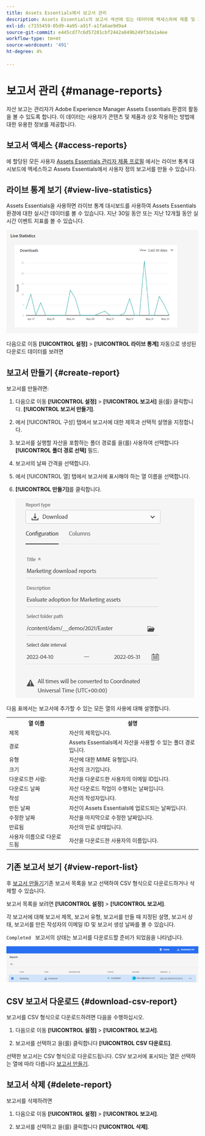 ```yaml
---
title: Assets Essentials에서 보고서 관리
description: Assets Essentials의 보고서 섹션에 있는 데이터에 액세스하여 제품 및 기능 사용을 평가하고 주요 성공 지표에 대한 통찰력을 도출합니다.
exl-id: c7155459-05d9-4a95-a91f-a1fa6ae9d9a4
source-git-commit: e445cd77c6d57281cbf2442a849b249f3da1a4ee
workflow-type: tm+mt
source-wordcount: '491'
ht-degree: 4%

---
```


# 보고서 관리 {#manage-reports}

자산 보고는 관리자가 Adobe Experience Manager Assets Essentials 환경의 활동을 볼 수 있도록 합니다. 이 데이터는 사용자가 콘텐츠 및 제품과 상호 작용하는 방법에 대한 유용한 정보를 제공합니다.

## 보고서 액세스 {#access-reports}

에 할당된 모든 사용자 [Assets Essentials 관리자 제품 프로필](deploy-administer.md) 에서는 라이브 통계 대시보드에 액세스하고 Assets Essentials에서 사용자 정의 보고서를 만들 수 있습니다.

## 라이브 통계 보기 {#view-live-statistics}

Assets Essentials을 사용하면 라이브 통계 대시보드를 사용하여 Assets Essentials 환경에 대한 실시간 데이터를 볼 수 있습니다. 지난 30일 동안 또는 지난 12개월 동안 실시간 이벤트 지표를 볼 수 있습니다.

![에셋 선택 시 도구 모음 옵션](assets/asset-reports-live-statistics.png)

다음으로 이동 **[!UICONTROL 설정]** > **[!UICONTROL 라이브 통계]** 자동으로 생성된 다운로드 데이터를 보려면

## 보고서 만들기 {#create-report}

보고서를 만들려면:

1. 다음으로 이동 **[!UICONTROL 설정]** > **[!UICONTROL 보고서]** 을(를) 클릭합니다. **[!UICONTROL 보고서 만들기]**.

1. 에서 [!UICONTROL 구성] 탭에서 보고서에 대한 제목과 선택적 설명을 지정합니다.

1. 보고서를 실행할 자산을 포함하는 폴더 경로를 을(를) 사용하여 선택합니다 **[!UICONTROL 폴더 경로 선택]** 필드.

1. 보고서의 날짜 간격을 선택합니다.

1. 에서 [!UICONTROL 열] 탭에서 보고서에 표시해야 하는 열 이름을 선택합니다.

1. **[!UICONTROL 만들기]**&#x200B;를 클릭합니다.

   ![보고서 다운로드](assets/download-reports-config.png)

다음 표에서는 보고서에 추가할 수 있는 모든 열의 사용에 대해 설명합니다.

<table>
    <tbody>
     <tr>
      <th><strong>열 이름</strong></th>
      <th><strong>설명</strong></th>
     </tr>
     <tr>
      <td>제목</td>
      <td>자산의 제목입니다.</td>
     </tr>
     <tr>
      <td>경로</td>
      <td>Assets Essentials에서 자산을 사용할 수 있는 폴더 경로입니다.</td>
     </tr>
     <tr>
      <td>유형</td>
      <td>자산에 대한 MIME 유형입니다.</td>
     </tr>
     <tr>
      <td>크기</td>
      <td>자산의 크기입니다.</td>
     </tr>
     <tr>
      <td>다운로드한 사람:</td>
      <td>자산을 다운로드한 사용자의 이메일 ID입니다.</td>
     </tr>
     <tr>
      <td>다운로드 날짜</td>
      <td>자산 다운로드 작업이 수행되는 날짜입니다.</td>
     </tr>
     <tr>
      <td>작성</td>
      <td>자산의 작성자입니다.</td>
     </tr>
     <tr>
      <td>만든 날짜</td>
      <td>자산이 Assets Essentials에 업로드되는 날짜입니다.</td>
     </tr>
     <tr>
      <td>수정한 날짜</td>
      <td>자산을 마지막으로 수정한 날짜입니다.</td>
     </tr>
     <tr>
      <td>만료됨</td>
      <td>자산의 만료 상태입니다.</td>
     </tr>
     <tr>
      <td>사용자 이름으로 다운로드됨</td>
      <td>자산을 다운로드한 사용자의 이름입니다.</td>
     </tr>           
    </tbody>
   </table>

## 기존 보고서 보기 {#view-report-list}

후 [보고서 만들기](#create-report)기존 보고서 목록을 보고 선택하여 CSV 형식으로 다운로드하거나 삭제할 수 있습니다.

보고서 목록을 보려면 **[!UICONTROL 설정]** > **[!UICONTROL 보고서]**.

각 보고서에 대해 보고서 제목, 보고서 유형, 보고서를 만들 때 지정된 설명, 보고서 상태, 보고서를 만든 작성자의 이메일 ID 및 보고서 생성 날짜를 볼 수 있습니다.

`Completed ` 보고서의 상태는 보고서를 다운로드할 준비가 되었음을 나타냅니다.

![보고서 목록](assets/list-of-reports.png)


## CSV 보고서 다운로드 {#download-csv-report}

보고서를 CSV 형식으로 다운로드하려면 다음을 수행하십시오.

1. 다음으로 이동 **[!UICONTROL 설정]** > **[!UICONTROL 보고서]**.

1. 보고서를 선택하고 을(를) 클릭합니다 **[!UICONTROL CSV 다운로드]**.

선택한 보고서는 CSV 형식으로 다운로드됩니다. CSV 보고서에 표시되는 열은 선택하는 열에 따라 다릅니다 [보고서 만들기](#create-report).

## 보고서 삭제 {#delete-report}

보고서를 삭제하려면

1. 다음으로 이동 **[!UICONTROL 설정]** > **[!UICONTROL 보고서]**.

1. 보고서를 선택하고 을(를) 클릭합니다 **[!UICONTROL 삭제]**.
